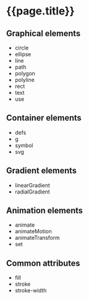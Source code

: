 # {{page.title}}

## Graphical elements

- circle
- ellipse
- line
- path
- polygon
- polyline
- rect
- text
- use

## Container elements

- defs
- g
- symbol
- svg

## Gradient elements

- linearGradient
- radialGradient

## Animation elements

- animate
- animateMotion
- animateTransform
- set

## Common attributes

- fill
- stroke
- stroke-width
